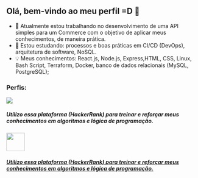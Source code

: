 ## Olá, bem-vindo ao meu perfil =D 👋

- 🔭 Atualmente estou trabalhando no desenvolvimento de uma API simples para um Commerce com o objetivo de aplicar meus conhecimentos, de maneira prática.
- 🌱 Estou estudando: processos e boas práticas em CI/CD (DevOps), arquitetura de software, NoSQL.
- 💡 Meus conhecimentos: React.js, Node.js, Express,HTML, CSS, Linux, Bash Script, Terraform, Docker, banco de dados relacionais (MySQL, PostgreSQL);


### Perfis:

<div>
<a href="https://www.linkedin.com/in/gustavo-sm" target="_blank"><img src="https://img.shields.io/badge/-LinkedIn-%230077B5?style=for-the-badge&logoColor=white" target="_blank"></a> <br>

 
 <h5> Utilizo essa plataforma (HackerRank) para treinar e reforçar meus conhecimentos em algoritmos e lógica de programação. </h5>
<a href="https://www.hackerrank.com/gustavo1sad" target="_blank">
 <img src="https://raw.githubusercontent.com/gus-sm/gus-sm-profile/master/HackerRank-Icon.jpg" target="_blank" width="48" heigth = "48">
  <h5 float = "right"> Utilizo essa plataforma (HackerRank) para treinar e reforçar meus conhecimentos em algoritmos e lógica de programação. </h5>
</a> 

</div>


